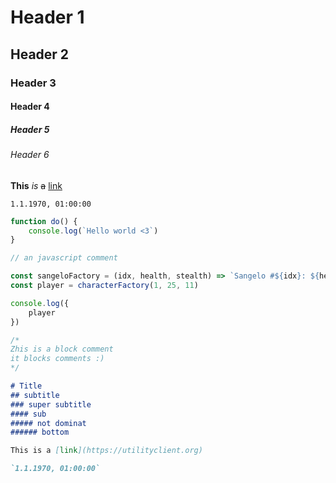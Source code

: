 # Header 1
## Header 2
### Header 3
#### Header 4
##### Header 5
###### Header 6

**This** *is* ~~a~~ [link](https://marketplace.utilityclient.org)

`1.1.1970, 01:00:00`

```js
function do() {
    console.log(`Hello world <3`)
}

// an javascript comment

const sangeloFactory = (idx, health, stealth) => `Sangelo #${idx}: ${health} Health, ${stealth >= 10 ? 'very sneaky boi' : ''}`
const player = characterFactory(1, 25, 11)

console.log({
    player
})

/*
Zhis is a block comment
it blocks comments :)
*/
```

```md
# Title
## subtitle
### super subtitle
#### sub
##### not dominat
###### bottom

This is a [link](https://utilityclient.org)

`1.1.1970, 01:00:00`
```